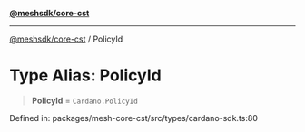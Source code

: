 [**@meshsdk/core-cst**](../README.md)

***

[@meshsdk/core-cst](../globals.md) / PolicyId

# Type Alias: PolicyId

> **PolicyId** = `Cardano.PolicyId`

Defined in: packages/mesh-core-cst/src/types/cardano-sdk.ts:80
